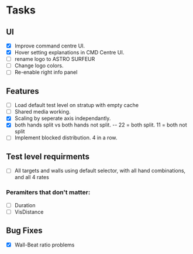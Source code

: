 # Tasks

## UI
 - [x] Improve command centre UI.
 - [x] Hover setting explanations in CMD Centre UI.
 - [ ] rename logo to ASTRO SURFEUR
 - [ ] Change logo colors.
 - [ ] Re-enable right info panel
 
## Features
 - [ ] Load default test level on stratup with empty cache
 - [ ] Shared media working.
 - [x] Scaling by seperate axis independantly.
 - [x] both hands split vs both hands not split. -- 22 = both split. 11 = both not split
 - [ ] Implement blocked distribution. 4 in a row.

## Test level requirments
 - [ ] All targets and walls using default selector, with all hand combinations, and all 4 rates

### Peramiters that don't matter:
 - [ ] Duration
 - [ ] VisDistance

## Bug Fixes
 - [x] Wall-Beat ratio problems